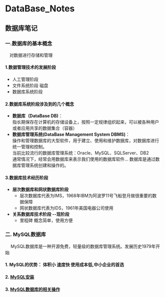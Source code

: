 # DataBase_Notes
## 数据库笔记
### 一.数据库的基本概念
&emsp;对数据进行存储和管理
#### 1.数据管理技术的发展阶段
 + 人工管理阶段
 + 文件系统阶段 磁盘
 + 数据库系统阶段
#### 2.数据库系统阶段涉及到的几个概念
 +  **数据库（DataBase DB)**：<br/>
指长期保存在计算机的存储设备上，按照一定规律组织起来，可以被各种用户或者应用共享的数据集合（容器）<br/>
 + **数据库管理系统(DataBase Management System DBMS)**：<br/>
操作和管理数据库的大型软件，用于建立、使用和维护数据库，对数据库进行统一管理和控制。<br/>当前比较流行的数据库管理系统：Oracle、MySQL、SQLServer、DB2 <br/>
通常情况下，经常会用数据库来表示我们使用的数据库软件... 数据库是通过数据库管理系统创建和操作的。
#### 3.数据库技术经历阶段
+ **层次数据库和网状数据库阶段**
	+ 层次数据库代表为IMS，1968年IBM为阿波罗11号飞船登月做很重要的数据保障
	+ 网状数据库代表为IDS，1961年美国电器公司使用
+ **关系数据库技术阶段 --现阶段**
	+ 里程碑 概念简单，使用方便

### 二. MySQL数据库
&emsp; MySQL数据库是一种开源免费，轻量级的数据库管理系统。发展历史1979年开始 

#### 1. MySQL的优势：  体积小 速度快 使用成本低,中小企业的首选 
#### 2. [MySQL安装](MySQL.md)
#### 3. [MySQL数据库的相关操作](om/omysql.md)






